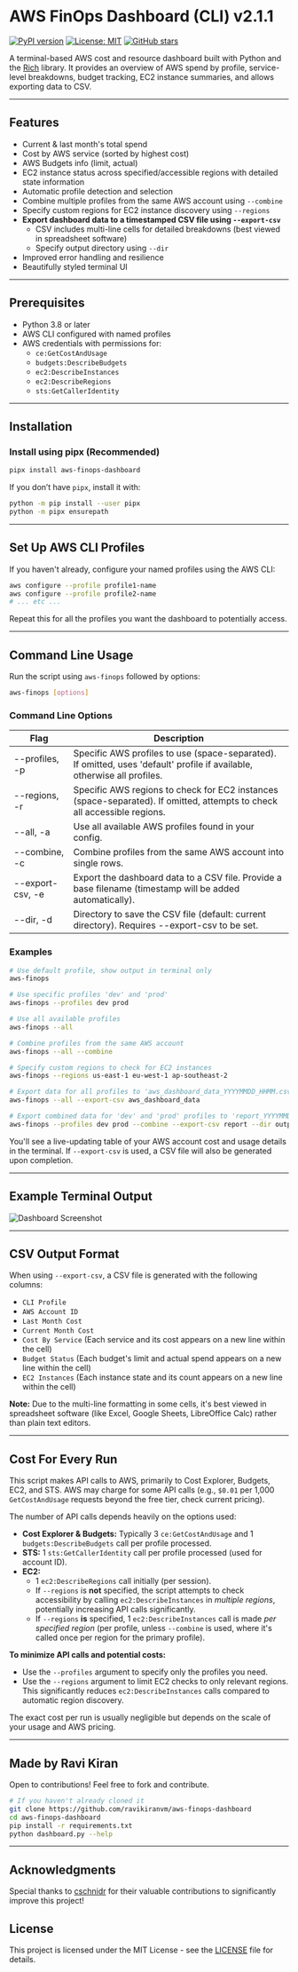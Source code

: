 # AWS FinOps Dashboard (CLI) v2.1.1

[![PyPI version](https://img.shields.io/pypi/v/aws-finops-dashboard.svg)](https://pypi.org/project/aws-finops-dashboard/)
[![License: MIT](https://img.shields.io/badge/License-MIT-yellow.svg)](https://opensource.org/licenses/MIT)
[![GitHub stars](https://img.shields.io/github/stars/ravikiranvm/aws-finops-dashboard.svg)](https://github.com/ravikiranvm/aws-finops-dashboard/stargazers)

A terminal-based AWS cost and resource dashboard built with Python and the [Rich](https://github.com/Textualize/rich) library.
It provides an overview of AWS spend by profile, service-level breakdowns, budget tracking, EC2 instance summaries, and allows exporting data to CSV.

---

## Features

- Current & last month's total spend
- Cost by AWS service (sorted by highest cost)
- AWS Budgets info (limit, actual)
- EC2 instance status across specified/accessible regions with detailed state information
- Automatic profile detection and selection
- Combine multiple profiles from the same AWS account using `--combine`
- Specify custom regions for EC2 instance discovery using `--regions`
- **Export dashboard data to a timestamped CSV file using `--export-csv`**
  - CSV includes multi-line cells for detailed breakdowns (best viewed in spreadsheet software)
  - Specify output directory using `--dir`
- Improved error handling and resilience
- Beautifully styled terminal UI

---

## Prerequisites

- Python 3.8 or later
- AWS CLI configured with named profiles
- AWS credentials with permissions for:
  - `ce:GetCostAndUsage`
  - `budgets:DescribeBudgets`
  - `ec2:DescribeInstances`
  - `ec2:DescribeRegions`
  - `sts:GetCallerIdentity`

---

## Installation

### Install using pipx (Recommended)
```bash
pipx install aws-finops-dashboard
```

If you don’t have `pipx`, install it with:

```bash
python -m pip install --user pipx
python -m pipx ensurepath
```

---

## Set Up AWS CLI Profiles

If you haven't already, configure your named profiles using the AWS CLI:

```bash
aws configure --profile profile1-name
aws configure --profile profile2-name
# ... etc ...
```

Repeat this for all the profiles you want the dashboard to potentially access.

---

## Command Line Usage

Run the script using `aws-finops` followed by options:

```bash
aws-finops [options]
```

### Command Line Options

| Flag | Description |
|---|---|
| --profiles, -p | Specific AWS profiles to use (space-separated). If omitted, uses 'default' profile if available, otherwise all profiles. |
| --regions, -r | Specific AWS regions to check for EC2 instances (space-separated). If omitted, attempts to check all accessible regions. |
| --all, -a | Use all available AWS profiles found in your config. |
| --combine, -c | Combine profiles from the same AWS account into single rows. |
| --export-csv, -e | Export the dashboard data to a CSV file. Provide a base filename (timestamp will be added automatically). |
| --dir, -d | Directory to save the CSV file (default: current directory). Requires --export-csv to be set. |


### Examples

```bash
# Use default profile, show output in terminal only
aws-finops

# Use specific profiles 'dev' and 'prod'
aws-finops --profiles dev prod

# Use all available profiles
aws-finops --all

# Combine profiles from the same AWS account
aws-finops --all --combine

# Specify custom regions to check for EC2 instances
aws-finops --regions us-east-1 eu-west-1 ap-southeast-2

# Export data for all profiles to 'aws_dashboard_data_YYYYMMDD_HHMM.csv' in the current directory
aws-finops --all --export-csv aws_dashboard_data

# Export combined data for 'dev' and 'prod' profiles to 'report_YYYYMMDD_HHMM.csv' in 'output_reports' directory
aws-finops --profiles dev prod --combine --export-csv report --dir output_reports
```

You'll see a live-updating table of your AWS account cost and usage details in the terminal. If `--export-csv` is used, a CSV file will also be generated upon completion.

---

## Example Terminal Output

![Dashboard Screenshot](dashboard_image.png)

---

## CSV Output Format

When using `--export-csv`, a CSV file is generated with the following columns:

- `CLI Profile`
- `AWS Account ID`
- `Last Month Cost`
- `Current Month Cost`
- `Cost By Service` (Each service and its cost appears on a new line within the cell)
- `Budget Status` (Each budget's limit and actual spend appears on a new line within the cell)
- `EC2 Instances` (Each instance state and its count appears on a new line within the cell)

**Note:** Due to the multi-line formatting in some cells, it's best viewed in spreadsheet software (like Excel, Google Sheets, LibreOffice Calc) rather than plain text editors.

---

## Cost For Every Run

This script makes API calls to AWS, primarily to Cost Explorer, Budgets, EC2, and STS. AWS may charge for some API calls (e.g., `$0.01` per 1,000 `GetCostAndUsage` requests beyond the free tier, check current pricing).

The number of API calls depends heavily on the options used:

-   **Cost Explorer & Budgets:** Typically 3 `ce:GetCostAndUsage` and 1 `budgets:DescribeBudgets` call per profile processed.
-   **STS:** 1 `sts:GetCallerIdentity` call per profile processed (used for account ID).
-   **EC2:**
    -   1 `ec2:DescribeRegions` call initially (per session).
    -   If `--regions` is **not** specified, the script attempts to check accessibility by calling `ec2:DescribeInstances` in *multiple regions*, potentially increasing API calls significantly.
    -   If `--regions` **is** specified, 1 `ec2:DescribeInstances` call is made *per specified region* (per profile, unless `--combine` is used, where it's called once per region for the primary profile).

**To minimize API calls and potential costs:**

-   Use the `--profiles` argument to specify only the profiles you need.
-   Use the `--regions` argument to limit EC2 checks to only relevant regions. This significantly reduces `ec2:DescribeInstances` calls compared to automatic region discovery.

The exact cost per run is usually negligible but depends on the scale of your usage and AWS pricing.

---

## Made by Ravi Kiran

Open to contributions! Feel free to fork and contribute.

```bash
# If you haven't already cloned it
git clone https://github.com/ravikiranvm/aws-finops-dashboard
cd aws-finops-dashboard
pip install -r requirements.txt
python dashboard.py --help
```

---

## Acknowledgments

Special thanks to [cschnidr](https://github.com/cschnidr) for their valuable contributions to significantly improve this project!

## License

This project is licensed under the MIT License - see the [LICENSE](LICENSE) file for details.